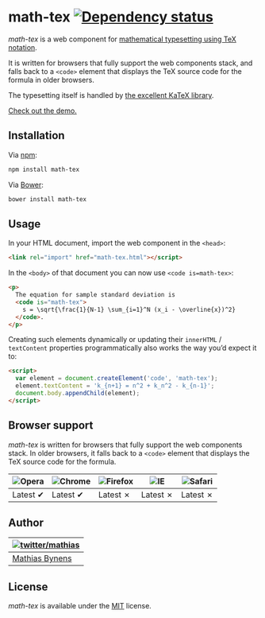 # math-tex [![Dependency status](https://gemnasium.com/mathiasbynens/math-tex.svg)](https://gemnasium.com/mathiasbynens/math-tex)

_math-tex_ is a web component for [mathematical typesetting using TeX notation](https://en.wikibooks.org/wiki/LaTeX/Mathematics).

It is written for browsers that fully support the web components stack, and falls back to a `<code>` element that displays the TeX source code for the formula in older browsers.

The typesetting itself is handled by [the excellent KaTeX library](https://khan.github.io/KaTeX/).

[Check out the demo.](https://mathiasbynens.github.io/math-tex/dist/example.html)

## Installation

Via [npm](http://npmjs.org/):

```bash
npm install math-tex
```

Via [Bower](http://bower.io/):

```bash
bower install math-tex
```

## Usage

In your HTML document, import the web component in the `<head>`:

```html
<link rel="import" href="math-tex.html"></script>
```

In the `<body>` of that document you can now use `<code is=math-tex>`:

```html
<p>
  The equation for sample standard deviation is
  <code is="math-tex">
    s = \sqrt{\frac{1}{N-1} \sum_{i=1}^N (x_i - \overline{x})^2}
  </code>.
</p>
```

Creating such elements dynamically or updating their `innerHTML` / `textContent` properties programmatically also works the way you’d expect it to:

```html
<script>
  var element = document.createElement('code', 'math-tex');
  element.textContent = 'k_{n+1} = n^2 + k_n^2 - k_{n-1}';
  document.body.appendChild(element);
</script>
```

## Browser support

_math-tex_ is written for browsers that fully support the web components stack. In older browsers, it falls back to a `<code>` element that displays the TeX source code for the formula.

| ![Opera](https://raw.github.com/alrra/browser-logos/master/opera/opera_48x48.png) | ![Chrome](https://raw.github.com/alrra/browser-logos/master/chrome/chrome_48x48.png) | ![Firefox](https://raw.github.com/alrra/browser-logos/master/firefox/firefox_48x48.png) | ![IE](https://raw.github.com/alrra/browser-logos/master/internet-explorer/internet-explorer_48x48.png) | ![Safari](https://raw.github.com/alrra/browser-logos/master/safari/safari_48x48.png)
|---|---|---|---|---|
| Latest ✔ | Latest ✔ | Latest ✗ | Latest ✗ | Latest ✗ |

## Author

| [![twitter/mathias](https://gravatar.com/avatar/24e08a9ea84deb17ae121074d0f17125?s=70)](https://twitter.com/mathias "Follow @mathias on Twitter") |
|---|
| [Mathias Bynens](https://mathiasbynens.be/) |

## License

_math-tex_ is available under the [MIT](https://mths.be/mit) license.
